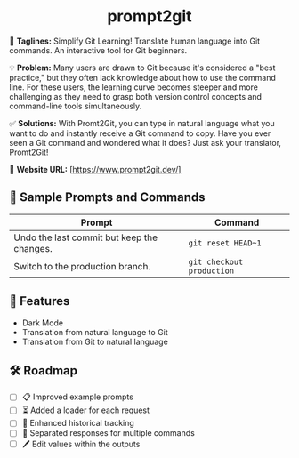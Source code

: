 <h1 align="center">prompt2git</h1>

🚀 **Taglines:** Simplify Git Learning! Translate human language into Git commands. An interactive tool for Git beginners.

💡 **Problem:** Many users are drawn to Git because it's considered a "best practice," but they often lack knowledge about how to use the command line. For these users, the learning curve becomes steeper and more challenging as they need to grasp both version control concepts and command-line tools simultaneously.

✅ **Solutions:** With Promt2Git, you can type in natural language what you want to do and instantly receive a Git command to copy. Have you ever seen a Git command and wondered what it does? Just ask your translator, Promt2Git!

🔗 **Website URL:** [https://www.prompt2git.dev/]

## 📄 **Sample Prompts and Commands**

| Prompt                                     | Command                   |
| ------------------------------------------ | ------------------------- |
| Undo the last commit but keep the changes. | `git reset HEAD~1`        |
| Switch to the production branch.           | `git checkout production` |

## 🌟 **Features**

-   Dark Mode
-   Translation from natural language to Git
-   Translation from Git to natural language

## 🛠️ **Roadmap**

-   [ ] 📋 Improved example prompts
-   [ ] ⏳ Added a loader for each request
-   [ ] 📜 Enhanced historical tracking
-   [ ] 🧩 Separated responses for multiple commands
-   [ ] 🖊️ Edit values within the outputs
